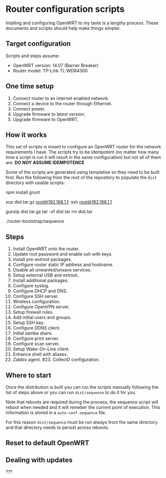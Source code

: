 Router configuration scripts
============================
Intalling and configuring OpenWRT to my taste is a lengthy process.
These documents and scripts should help make things simpler.


Target configuration
--------------------
Scripts and steps assume:

  * OpenWRT version: 14.07 (Barrier Breaker)
  * Router model:    TP-Link TL-WDR4300


One time setup
--------------

  1. Connect router to an internet enabled network.
  2. Connect a device to the router through Ethernet.
  3. Connect power.
  4. Upgrade firmware to latest version.
  5. Upgrade firmware to OpenWRT.


How it works
------------
This set of scripts is meant to configure an OpenWRT router
for the network requirements I have.
The scripts try to be idempotent (no matter how many time
a script is run it will result in the same configuration)
but not all of them are.
**DO NOY ASSUME IDEMPOTENCE**

Some of the scripts are generated using templatise so
they need to be built first.
Run the following from the root of the repository to populate the
`dist` directory with usable scripts:

  npm install
  grunt

  scp dist.tar.gz root@192.168.1.1:
  ssh root@192.168.1.1

  gunzip dist.tar.gz
  tar -xf dist.tar
  rm dist.tar

  ./router-bootstrap/sequence


Steps
-----
   1. Install OpenWRT onto the router.
   2. Update root password and enable ssh with keys.
   3. Install pre-extroot packages.
   4. Configure router static IP address and hostname.
   5. Disable all unwanted/unsave services.
   6. Setup external USB and extroot.
   7. Install additional packages.
   8. Configure syslog.
   9. Configure DHCP and DNS.
  10. Configure SSH server.
  11. Wireless configuration.
  12. Configure OpenVPN server.
  13. Setup firewall rules.
  14. Add initial users and groups.
  15. Setup SSH key.
  16. Configure DDNS client.
  17. Initial samba share.
  18. Configure print server.
  19. Configure scan server.
  20. Setup Wake-On-Line client.
  21. Enhance shell with aliases.
  22. Zabbix agent.
  #23. CollectD configuration.


Where to start
--------------
Once the distribution is built you can run the scripts manually following the
list of steps above or you can run `dist/sequence` to do it for you.

Note that reboots are required during the process, the sequence script
will reboot when needed and it will remeber the current point of execution.
This information is stored in a `auto-conf-sequence` file.

For this reason `dist/sequence` must be run always from the same directory
and that directory needs to persist across reboots.


Reset to default OpenWRT
------------------------



Dealing with updates
--------------------
???

